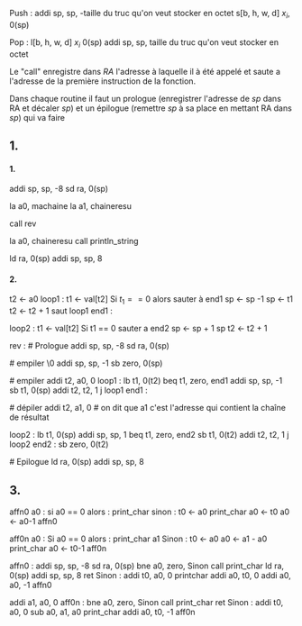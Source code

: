Push : 
addi sp, sp, -taille du truc qu'on veut stocker en octet
s\[b, h, w, d\] $x_{i}$, 0(sp)

Pop :
l\[b, h, w, d\] $x_{i}$ 0(sp)
addi sp, sp, taille du truc qu'on veut stocker en octet

Le "call" enregistre dans $RA$  l'adresse à laquelle il à été appelé et saute a l'adresse de la première instruction de la fonction.

Dans chaque routine il faut un prologue (enregistrer l'adresse de $sp$ dans RA et décaler $sp$) et un épilogue (remettre $sp$ à sa place en mettant RA dans $sp$) qui va faire 

## 1.
#### 1.
addi sp, sp, -8
sd ra, 0(sp)


la a0, machaine
la a1, chaineresu

call rev

la a0, chaineresu
call println_string

ld ra, 0(sp)
addi sp, sp, 8

#### 2.
t2 <- a0
loop1 :
	t1 <- val\[t2\]
	Si $t_{1} == 0$ alors sauter à end1
	sp <- sp -1
	sp <- t1
	t2 <- t2 + 1
	saut loop1
end1 :


loop2 :
	t1 <- val\[t2\]
	Si t1 == 0 sauter a end2
	sp <- sp + 1
	sp 
	t2 <- t2 + 1



rev :
\# Prologue
addi sp, sp, -8
sd ra, 0(sp)

\# empiler \0
addi sp, sp, -1
sb zero, 0(sp)

\# empiler
addi t2, a0, 0
loop1 :
	lb t1, 0(t2)
	beq t1, zero, end1
	addi sp, sp, -1
	sb t1, 0(sp)
	addi t2, t2, 1
	j loop1
end1 :

\# dépiler
addi t2, a1, 0 \# on dit que a1 c'est l'adresse qui contient la chaîne de résultat

loop2 :
	lb t1, 0(sp)
	addi sp, sp, 1
	beq t1, zero, end2
	sb t1, 0(t2)
	addi t2, t2, 1
	j loop2
end2 :
	sb zero, 0(t2)

\# Epilogue
ld ra, 0(sp)
addi sp, sp, 8

## 3.
affn0 a0 : 
	si a0 == 0 alors :
		print_char
	sinon :
		t0 <- a0
		print_char
		a0 <- t0
		a0 <- a0-1
		affn0

aff0n a0 :
	Si a0 == 0 alors :
		print_char a1
	Sinon :
		t0 <- a0
		a0 <- a1 - a0
		print_char
		a0 <- t0-1
		aff0n

affn0 :
	addi sp, sp, -8
	sd ra, 0(sp)
	bne a0, zero, Sinon
		call print_char
		ld ra, 0(sp)
		addi sp, sp, 8
		ret
	Sinon :
		addi t0, a0, 0
		printchar
		addi a0, t0, 0
		addi a0, a0, -1
		affn0

addi a1, a0, 0
aff0n :
	bne a0, zero, Sinon
		call print_char
		ret
	Sinon :
		addi t0, a0, 0
		sub a0, a1, a0
		print_char
		addi a0, t0, -1
		aff0n
